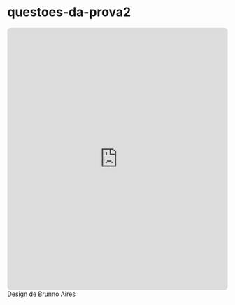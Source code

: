 <h1>questoes-da-prova2</h1>

<iframe loading="lazy" style="position: relative; width: 100%; height: 600px; max-height: 80vh; border: none; border-radius: 8px; padding: 0; margin: 0; overflow: hidden;"
src="https://www.canva.com/design/DAGMFZd9JEM/CpEAan3HRZo1xzgpwJWAOQ/view?embed" allowfullscreen="allowfullscreen" allow="fullscreen">
</iframe>
<a href="https:&#x2F;&#x2F;www.canva.com&#x2F;design&#x2F;DAGMFZd9JEM&#x2F;CpEAan3HRZo1xzgpwJWAOQ&#x2F;view?utm_content=DAGMFZd9JEM&amp;utm_campaign=designshare&amp;utm_medium=embeds&amp;utm_source=link" target="_blank" rel="noopener">Design</a> de Brunno Aires
